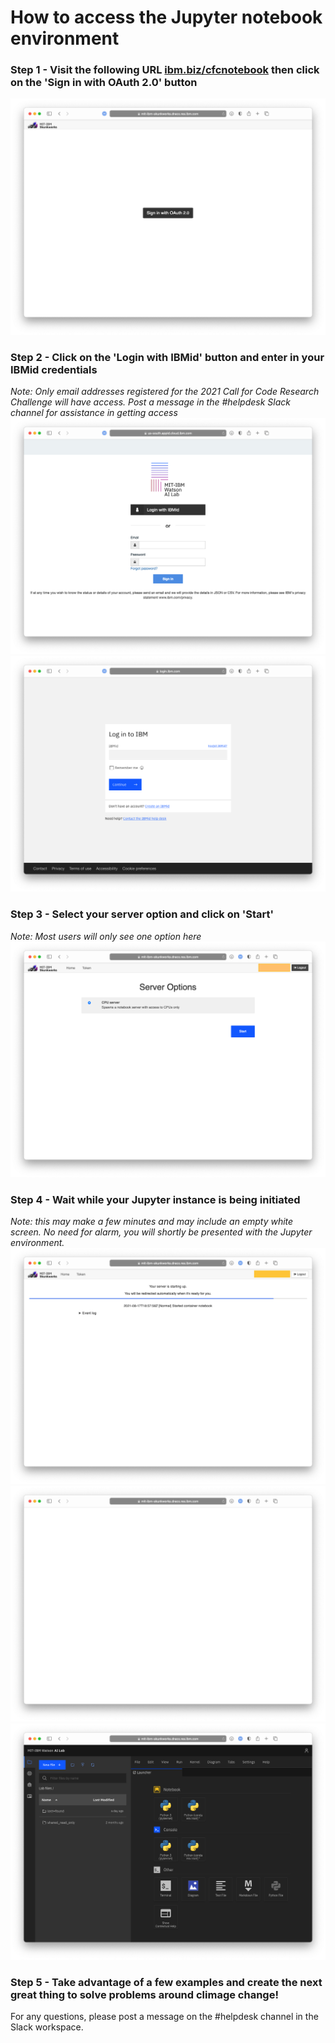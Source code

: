 # How to access the Jupyter notebook environment

### Step 1 - Visit the following URL [ibm.biz/cfcnotebook](ibm.biz/cfcnotebook) then click on the 'Sign in with OAuth 2.0' button
![Step 1](images/step1.png)

### Step 2 - Click on the 'Login with IBMid' button and enter in your IBMid credentials
*Note: Only email addresses registered for the 2021 Call for Code Research Challenge will have access.  Post a message in the #helpdesk Slack channel for assistance in getting access*
![Step 2](images/step2.png)
![Step 2b](images/step2b.png)

### Step 3 - Select your server option and click on 'Start'
_Note: Most users will only see one option here_
![Step 3](images/step3.png)

### Step 4 - Wait while your Jupyter instance is being initiated
_Note: this may make a few minutes and may include an empty white screen.  No need for alarm, you will shortly be presented with the Jupyter environment._
![Step 4](images/step4.png)
![Step 4b](images/step4b.png)
![Step 4c](images/step4c.png)

### Step 5 - Take advantage of a few examples and create the next great thing to solve problems around climage change!

For any questions, please post a message on the #helpdesk channel in the Slack workspace.